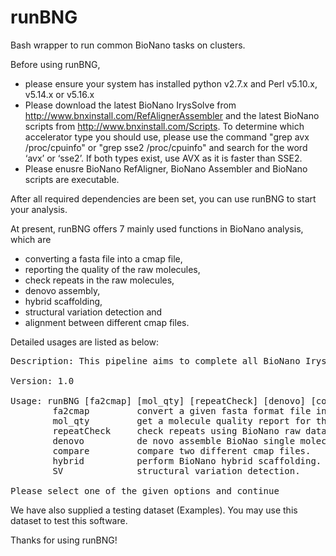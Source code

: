 # runBNG
Bash wrapper to run common BioNano tasks on clusters.

Before using runBNG, 
* please ensure your system has installed python v2.7.x and Perl v5.10.x, v5.14.x or v5.16.x
* Please download the latest BioNano IrysSolve from http://www.bnxinstall.com/RefAlignerAssembler and the latest BioNano scripts from http://www.bnxinstall.com/Scripts. To determine which accelerator type you should use, please use the command "grep avx /proc/cpuinfo" or "grep sse2 /proc/cpuinfo" and search for the word ‘avx’ or ‘sse2’. If both types exist, use AVX as it is faster than SSE2.
* Please enusre BioNano RefAligner, BioNano Assembler and BioNano scripts are executable.

After all required dependencies are been set, you can use runBNG to start your analysis. 

At present, runBNG offers 7 mainly used functions in BioNano analysis, which are 
* converting a fasta file into a cmap file, 
* reporting the quality of the raw molecules, 
* check repeats in the raw molecules, 
* denovo assembly, 
* hybrid scaffolding, 
* structural variation detection and 
* alignment between different cmap files.

Detailed usages are listed as below: 
<pre>
Description: This pipeline aims to complete all BioNano IrysView key functions using command line.

Version: 1.0

Usage: runBNG [fa2cmap] [mol_qty] [repeatCheck] [denovo] [compare] [hybrid] [SV]
        fa2cmap         convert a given fasta format file into a cmap file.
        mol_qty         get a molecule quality report for the BioNano data.
        repeatCheck     check repeats using BioNano raw data.
        denovo          de novo assemble BioNao single molecule.
        compare         compare two different cmap files.
        hybrid          perform BioNano hybrid scaffolding.
        SV              structural variation detection.

Please select one of the given options and continue
</pre>

We have also supplied a testing dataset (Examples). You may use this dataset to test this software.

Thanks for using runBNG!


